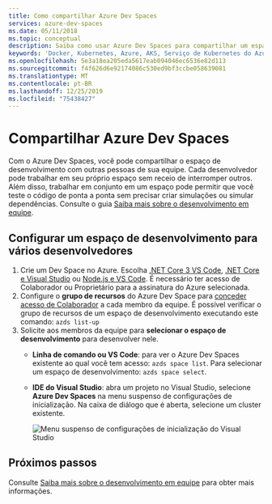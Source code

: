 ```yaml
---
title: Como compartilhar Azure Dev Spaces
services: azure-dev-spaces
ms.date: 05/11/2018
ms.topic: conceptual
description: Saiba como usar Azure Dev Spaces para compartilhar um espaço de desenvolvimento no serviço kubernetes do Azure com outras pessoas em sua equipe
keywords: 'Docker, Kubernetes, Azure, AKS, Serviço de Kubernetes do Azure, contêineres, Helm, malha de serviço, roteamento de malha de serviço, kubectl, k8s '
ms.openlocfilehash: 5e3a18ea205eda5617eab094046ec6536e82d113
ms.sourcegitcommit: f4f626d6e92174086c530ed9bf3ccbe058639081
ms.translationtype: MT
ms.contentlocale: pt-BR
ms.lasthandoff: 12/25/2019
ms.locfileid: "75438427"
---
```

# <a name="share-azure-dev-spaces"></a>Compartilhar Azure Dev Spaces

Com o Azure Dev Spaces, você pode compartilhar o espaço de desenvolvimento com outras pessoas de sua equipe. Cada desenvolvedor pode trabalhar em seu próprio espaço sem receio de interromper outros. Além disso, trabalhar em conjunto em um espaço pode permitir que você teste o código de ponta a ponta sem precisar criar simulações ou simular dependências. Consulte o guia [Saiba mais sobre o desenvolvimento em equipe](../team-development-nodejs.md).

## <a name="set-up-a-dev-space-for-multiple-developers"></a>Configurar um espaço de desenvolvimento para vários desenvolvedores

1. Crie um Dev Space no Azure. Escolha [.NET Core 3 VS Code](../get-started-netcore.md), [.NET Core e Visual Studio](../get-started-netcore-visualstudio.md) ou [Node.js e VS Code](../get-started-nodejs.md). É necessário ter acesso de Colaborador ou Proprietário para a assinatura do Azure selecionada.
1. Configure o **grupo de recursos** do Azure Dev Space para [conceder acesso de Colaborador](/azure/active-directory/role-based-access-control-configure) a cada membro da equipe. É possível verificar o grupo de recursos de um espaço de desenvolvimento executando este comando: `azds list-up`
1. Solicite aos membros da equipe para **selecionar o espaço de desenvolvimento** para desenvolver nele.
   * **Linha de comando ou VS Code**: para ver o Azure Dev Spaces existente ao qual você tem acesso: `azds space list`. Para selecionar um espaço de desenvolvimento: `azds space select`.
   * **IDE do Visual Studio**: abra um projeto no Visual Studio, selecione **Azure Dev Spaces** na menu suspenso de configurações de inicialização. Na caixa de diálogo que é aberta, selecione um cluster existente.

     ![Menu suspenso de configurações de inicialização do Visual Studio](../media/get-started-netcore-visualstudio/LaunchSettings.png)

## <a name="next-steps"></a>Próximos passos

Consulte [Saiba mais sobre o desenvolvimento em equipe](../team-development-nodejs.md) para obter mais informações.
